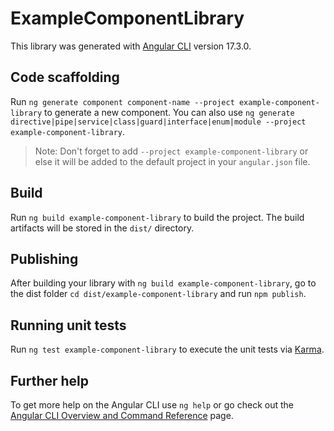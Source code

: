 # ExampleComponentLibrary

This library was generated with [Angular CLI](https://github.com/angular/angular-cli) version 17.3.0.

## Code scaffolding

Run `ng generate component component-name --project example-component-library` to generate a new component. You can also use `ng generate directive|pipe|service|class|guard|interface|enum|module --project example-component-library`.
> Note: Don't forget to add `--project example-component-library` or else it will be added to the default project in your `angular.json` file. 

## Build

Run `ng build example-component-library` to build the project. The build artifacts will be stored in the `dist/` directory.

## Publishing

After building your library with `ng build example-component-library`, go to the dist folder `cd dist/example-component-library` and run `npm publish`.

## Running unit tests

Run `ng test example-component-library` to execute the unit tests via [Karma](https://karma-runner.github.io).

## Further help

To get more help on the Angular CLI use `ng help` or go check out the [Angular CLI Overview and Command Reference](https://angular.io/cli) page.
